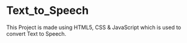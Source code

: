 # Text_to_Speech
This Project is made using HTML5, CSS &amp; JavaScript which is used to convert Text to Speech.
